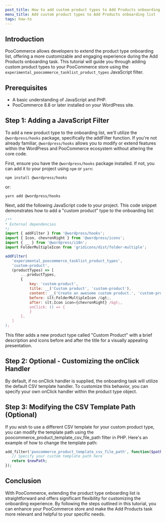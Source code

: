 ```yaml
---
post_title: How to add custom product types to Add Products onboarding list
menu_title: Add custom product types to Add Products onboarding list
tags: how-to
---
```


## Introduction

PooCommerce allows developers to extend the product type onboarding list, offering a more customizable and engaging experience during the Add Products onboarding task. This tutorial will guide you through adding custom product types to your PooCommerce store using the `experimental_poocommerce_tasklist_product_types` JavaScript filter.

## Prerequisites

- A basic understanding of JavaScript and PHP.
- PooCommerce 8.8 or later installed on your WordPress site.

## Step 1: Adding a JavaScript Filter

To add a new product type to the onboarding list, we'll utilize the `@wordpress/hooks` package, specifically the addFilter function. If you're not already familiar, `@wordpress/hooks` allows you to modify or extend features within the WordPress and PooCommerce ecosystem without altering the core code.

First, ensure you have the `@wordpress/hooks` package installed. If not, you can add it to your project using `npm` or `yarn`:

`npm install @wordpress/hooks`

or:

`yarn add @wordpress/hooks`

Next, add the following JavaScript code to your project. This code snippet demonstrates how to add a "custom product" type to the onboarding list:

```javascript
/**
* External dependencies
*/
import { addFilter } from '@wordpress/hooks';
import { Icon, chevronRight } from '@wordpress/icons';
import { __ } from '@wordpress/i18n';
import FolderMultipleIcon from 'gridicons/dist/folder-multiple';

addFilter(
   'experimental_poocommerce_tasklist_product_types',
   'custom-product',
   (productTypes) => [
       ...productTypes,
       {
           key: 'custom-product',
           title: __('Custom product', 'custom-product'),
           content: __('Create an awesome custom product.', 'custom-product'),
           before: &lt;FolderMultipleIcon /&gt;,
           after: &lt;Icon icon={chevronRight} /&gt;,
           onClick: () => {
           }
       },
   ]
);
```

This filter adds a new product type called "Custom Product" with a brief description and icons before and after the title for a visually appealing presentation.

## Step 2: Optional - Customizing the onClick Handler

By default, if no onClick handler is supplied, the onboarding task will utilize the default CSV template handler. To customize this behavior, you can specify your own onClick handler within the product type object.

## Step 3: Modifying the CSV Template Path (Optional)

If you wish to use a different CSV template for your custom product type, you can modify the template path using the poocommerce_product_template_csv_file_path filter in PHP. Here's an example of how to change the template path:

```php
add_filter('poocommerce_product_template_csv_file_path', function($path) {
   // Specify your custom template path here
   return $newPath;
});
```

## Conclusion

With PooCommerce, extending the product type onboarding list is straightforward and offers significant flexibility for customizing the onboarding experience. By following the steps outlined in this tutorial, you can enhance your PooCommerce store and make the Add Products task more relevant and helpful to your specific needs.
